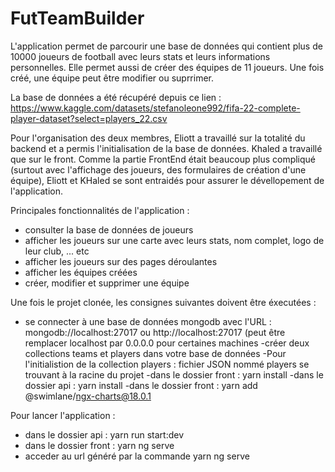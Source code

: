 # FutTeamBuilder
L'application permet de parcourir une base de données qui contient plus de 10000 joueurs de football avec leurs stats et leurs informations personnelles.
Elle permet aussi de créer des équipes de 11 joueurs. Une fois créé, une équipe peut être modifier ou suprrimer.

La base de données a été récupéré depuis ce lien : https://www.kaggle.com/datasets/stefanoleone992/fifa-22-complete-player-dataset?select=players_22.csv


Pour l'organisation des deux membres, Eliott a travaillé sur la totalité du backend et a permis l'initialisation de la base de données.
Khaled a travaillé que sur le front. Comme la partie FrontEnd était beaucoup plus compliqué (surtout avec l'affichage des joueurs, des formulaires de création 
d'une équipe), Eliott et KHaled se sont entraidés pour assurer le dévellopement de l'application.

Principales fonctionnalités de l'application :
- consulter la base de données de joueurs
- afficher les joueurs sur une carte avec leurs stats, nom complet, logo de leur club, ... etc
- afficher les joueurs sur des pages déroulantes
- afficher les équipes créées
- créer, modifier et supprimer une équipe

Une fois le projet clonée, les consignes suivantes doivent être éxecutées :
- se connecter à une base de données mongodb avec l'URL : mongodb://localhost:27017 ou http://localhost:27017 (peut être remplacer localhost par 0.0.0.0 pour certaines
machines
-créer deux collections teams et players dans votre base de données
-Pour l'initialistion de la collection players : fichier JSON nommé players se trouvant à la racine du projet
-dans le dossier front : yarn install
-dans le dossier api : yarn install
-dans le dossier front : yarn add @swimlane/ngx-charts@18.0.1

Pour lancer l'application :
- dans le dossier api : yarn run start:dev
- dans le dossier front : yarn ng serve
- acceder au url généré par la commande yarn ng serve



